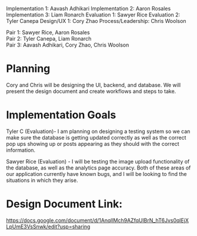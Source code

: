Implementation 1: Aavash Adhikari
Implementation 2: Aaron Rosales
Implementation 3: Liam Ronarch
Evaluation 1: Sawyer Rice
Evaluation 2: Tyler Canepa
Design/UX 1: Cory Zhao
Process/Leadership: Chris Woolson


Pair 1: Sawyer Rice, Aaron Rosales <br>
Pair 2: Tyler Canepa, Liam Ronarch <br>
Pair 3: Aavash Adhikari, Cory Zhao, Chris Woolson <be>

# Planning
Cory and Chris will be designing the UI, backend, and database. We will present the design document and create workflows and steps to take.

# Implementation Goals 
Tyler C (Evaluation)- I am planning on designing a testing system so we can make sure the database is getting updated correctly as well as the correct pop ups showing up or posts appearing as they should with the correct information. 


Sawyer Rice (Evaluation) - I will be testing the image upload functionality of the database, as well as the analytics page accuracy. Both of these areas of our application currently have known bugs, and I will be looking to find the situations in which they arise.

# Design Document Link:
https://docs.google.com/document/d/1AnqllMch9AZfqUlBrN_hT6Jvs0qlEjXLpUmE3VsSnwk/edit?usp=sharing
